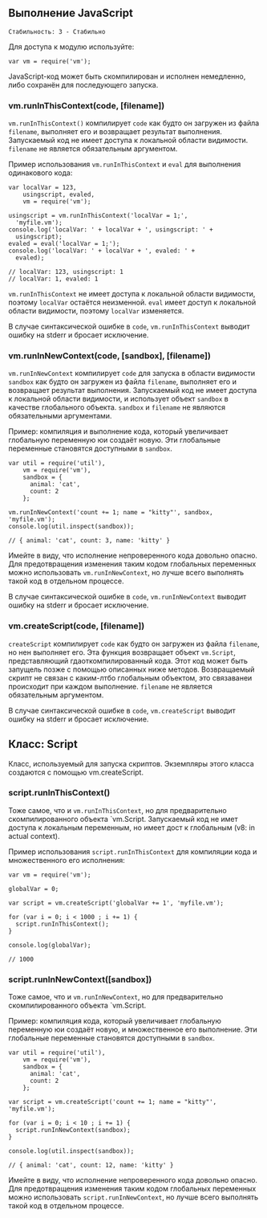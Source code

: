 ## Выполнение JavaScript

    Стабильность: 3 - Стабильно


Для доступа к модулю используйте:

    var vm = require('vm');

JavaScript-код может быть скомпилирован и исполнен немедленно,
либо сохранён для последующего запуска.


### vm.runInThisContext(code, [filename])

`vm.runInThisContext()` компилирует `code` как будто он загружен из файла `filename`,
выполняет его и возвращает результат выполнения. Запускаемый код не имеет доступа
к локальной области видимости. `filename` не является обязательным аргументом.

Пример использования `vm.runInThisContext` и `eval` для выполнения одинакового кода:

    var localVar = 123,
        usingscript, evaled,
        vm = require('vm');

    usingscript = vm.runInThisContext('localVar = 1;',
      'myfile.vm');
    console.log('localVar: ' + localVar + ', usingscript: ' +
      usingscript);
    evaled = eval('localVar = 1;');
    console.log('localVar: ' + localVar + ', evaled: ' +
      evaled);

    // localVar: 123, usingscript: 1
    // localVar: 1, evaled: 1

`vm.runInThisContext` не имеет доступа к локальной области видимости, поэтому
`localVar` остаётся неизменной. `eval` имеет доступ к локальной области видимости,
поэтому `localVar` изменяется.

В случае синтаксической ошибке в `code`, `vm.runInThisContext` выводит ошибку
на stderr и бросает исключение.


### vm.runInNewContext(code, [sandbox], [filename])

`vm.runInNewContext` компилирует `code` для запуска в области видимости
`sandbox` как будто он загружен из файла `filename`, выполняет его и возвращает
результат выполнения. Запускаемый код не имеет доступа к локальной области
видимости, и использует объект `sandbox` в качестве глобального объекта.
`sandbox` и `filename` не являются обязательными аргументами.

Пример: компиляция и выполнение кода, который увеличивает глобальную переменную
юи создаёт новую. Эти глобальные переменные становятся доступными в `sandbox`.

    var util = require('util'),
        vm = require('vm'),
        sandbox = {
          animal: 'cat',
          count: 2
        };

    vm.runInNewContext('count += 1; name = "kitty"', sandbox, 'myfile.vm');
    console.log(util.inspect(sandbox));

    // { animal: 'cat', count: 3, name: 'kitty' }

Имейте в виду, что исполнение непроверенного кода довольно опасно. Для предотвращения
изменения таким кодом глобальных переменных можно использовать `vm.runInNewContext`,
но лучше всего выполнять такой код в отдельном процессе.

В случае синтаксической ошибке в `code`, `vm.runInNewContext` выводит ошибку
на stderr и бросает исключение.


### vm.createScript(code, [filename])

`createScript` компилирует `code` как будто он загружен из файла `filename`,
но нен выполняет его. Эта функция возвращает объект `vm.Script`, представляющий
гдаоткомпилированный кода. Этот код может быть запущель позже с помощью описанных
ниже методов. Возвращаемый скрипт не связан с каким-лтбо глобальным объектом,
это связаванеи происходит при каждом выполнение. `filename` не является
обязательным аргументом.

В случае синтаксической ошибке в `code`, `vm.createScript` выводит ошибку
на stderr и бросает исключение.


## Класс: Script

Класс, используемый для запуска скриптов. Экземпляры этого класса создаются с помощью vm.createScript.

### script.runInThisContext()

Тоже самое, что и `vm.runInThisContext`, но для предварительно скомпилированного
объекта `vm.Script. Запускаемый код не имет доступа к локальным переменным,
но имеет дост к глобальным (v8: in actual context).

Пример использования `script.runInThisContext` для компиляции кода
и множественного его исполнения:

    var vm = require('vm');

    globalVar = 0;

    var script = vm.createScript('globalVar += 1', 'myfile.vm');

    for (var i = 0; i < 1000 ; i += 1) {
      script.runInThisContext();
    }

    console.log(globalVar);

    // 1000


### script.runInNewContext([sandbox])

Тоже самое, что и `vm.runInNewContext`, но для предварительно скомпилированного
объекта `vm.Script.

Пример: компиляция кода, который увеличивает глобальную переменную
юи создаёт новую, и множественное его выполнение. Эти глобальные переменные
становятся доступными в `sandbox`.

    var util = require('util'),
        vm = require('vm'),
        sandbox = {
          animal: 'cat',
          count: 2
        };

    var script = vm.createScript('count += 1; name = "kitty"', 'myfile.vm');

    for (var i = 0; i < 10 ; i += 1) {
      script.runInNewContext(sandbox);
    }

    console.log(util.inspect(sandbox));

    // { animal: 'cat', count: 12, name: 'kitty' }

Имейте в виду, что исполнение непроверенного кода довольно опасно. Для предотвращения
изменения таким кодом глобальных переменных можно использовать `script.runInNewContext`,
но лучше всего выполнять такой код в отдельном процессе.

